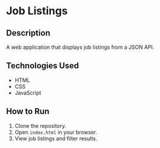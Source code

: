 # Job Listings

## Description
A web application that displays job listings from a JSON API.

## Technologies Used
- HTML
- CSS
- JavaScript

## How to Run
1. Clone the repository.
2. Open `index.html` in your browser.
3. View job listings and filter results.

